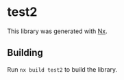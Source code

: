 # test2

This library was generated with [Nx](https://nx.dev).

## Building

Run `nx build test2` to build the library.
